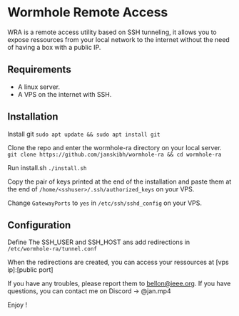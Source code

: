 # Wormhole Remote Access

WRA is a remote access utility based on SSH tunneling, it allows you to expose ressources from your local network to the internet without the need of having a box with a public IP.

## Requirements
- A linux server.
- A VPS on the internet with SSH.
  
## Installation

Install git
`sudo apt update && sudo apt install git`

Clone the repo and enter the wormhole-ra directory on your local server.
`git clone https://github.com/janskibh/wormhole-ra && cd wormhole-ra`

Run install.sh
`./install.sh`

Copy the pair of keys printed at the end of the installation and paste them at the end of `/home/<sshuser>/.ssh/authorized_keys` on your VPS.

Change `GatewayPorts` to `yes` in `/etc/ssh/sshd_config` on your VPS.

## Configuration

Define The SSH_USER and SSH_HOST ans add redirections in `/etc/wormhole-ra/tunnel.conf`

When the redirections are created, you can access your ressources at [vps ip]:[public port]

If you have any troubles, please report them to bellon@ieee.org.
If you have questions, you can contact me on Discord -> @jan.mp4

Enjoy !
